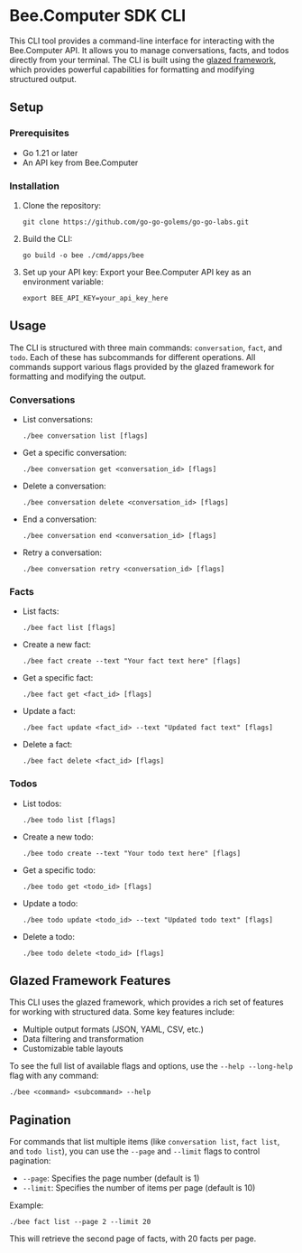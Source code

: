 # Bee.Computer SDK CLI

This CLI tool provides a command-line interface for interacting with the Bee.Computer API. It allows you to manage conversations, facts, and todos directly from your terminal. The CLI is built using the [glazed framework](https://github.com/go-go-golems/glazed), which provides powerful capabilities for formatting and modifying structured output.

## Setup

### Prerequisites

- Go 1.21 or later
- An API key from Bee.Computer

### Installation

1. Clone the repository:
   ```
   git clone https://github.com/go-go-golems/go-go-labs.git
   ```

2. Build the CLI:
   ```
   go build -o bee ./cmd/apps/bee
   ```

3. Set up your API key:
   Export your Bee.Computer API key as an environment variable:
   ```
   export BEE_API_KEY=your_api_key_here
   ```

## Usage

The CLI is structured with three main commands: `conversation`, `fact`, and `todo`. Each of these has subcommands for
different operations. All commands support various flags provided by the glazed framework for formatting and modifying
the output.

### Conversations

- List conversations:
  ```
  ./bee conversation list [flags]
  ```

- Get a specific conversation:
  ```
  ./bee conversation get <conversation_id> [flags]
  ```

- Delete a conversation:
  ```
  ./bee conversation delete <conversation_id> [flags]
  ```

- End a conversation:
  ```
  ./bee conversation end <conversation_id> [flags]
  ```

- Retry a conversation:
  ```
  ./bee conversation retry <conversation_id> [flags]
  ```

### Facts

- List facts:
  ```
  ./bee fact list [flags]
  ```

- Create a new fact:
  ```
  ./bee fact create --text "Your fact text here" [flags]
  ```

- Get a specific fact:
  ```
  ./bee fact get <fact_id> [flags]
  ```

- Update a fact:
  ```
  ./bee fact update <fact_id> --text "Updated fact text" [flags]
  ```

- Delete a fact:
  ```
  ./bee fact delete <fact_id> [flags]
  ```

### Todos

- List todos:
  ```
  ./bee todo list [flags]
  ```

- Create a new todo:
  ```
  ./bee todo create --text "Your todo text here" [flags]
  ```

- Get a specific todo:
  ```
  ./bee todo get <todo_id> [flags]
  ```

- Update a todo:
  ```
  ./bee todo update <todo_id> --text "Updated todo text" [flags]
  ```

- Delete a todo:
  ```
  ./bee todo delete <todo_id> [flags]
  ```

## Glazed Framework Features

This CLI uses the glazed framework, which provides a rich set of features for working with structured data. Some key
features include:

- Multiple output formats (JSON, YAML, CSV, etc.)
- Data filtering and transformation
- Customizable table layouts

To see the full list of available flags and options, use the `--help --long-help` flag with any command:

```
./bee <command> <subcommand> --help
```

## Pagination

For commands that list multiple items (like `conversation list`, `fact list`, and `todo list`), you can use the `--page` and `--limit` flags to control pagination:

- `--page`: Specifies the page number (default is 1)
- `--limit`: Specifies the number of items per page (default is 10)

Example:
```
./bee fact list --page 2 --limit 20
```

This will retrieve the second page of facts, with 20 facts per page.
